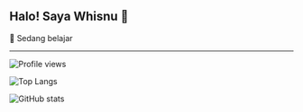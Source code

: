 ## Halo! Saya Whisnu 👋

🌱 Sedang belajar 

 ---
![Profile views](https://komarev.com/ghpvc/?username=Wsntch3&color=blue)

![Top Langs](https://github-readme-stats.vercel.app/api/top-langs/?username=Wsntch3&layout=compact&theme=radical)

                                                                                                
![GitHub stats](https://github-readme-stats.vercel.app/api?username=Wsntch3&show_icons=true&theme=radical)
